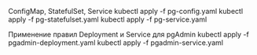 ConfigMap, StatefulSet, Service
kubectl apply -f pg-config.yaml
kubectl apply -f pg-statefulset.yaml
kubectl apply -f pg-service.yaml

Применение правил Deployment и Service для pgAdmin
kubectl apply -f pgadmin-deployment.yaml
kubectl apply -f pgadmin-service.yaml